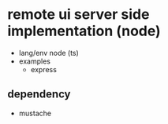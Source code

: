 # remote ui server side implementation (node)

- lang/env node (ts)
- examples
    - express



## dependency
- mustache